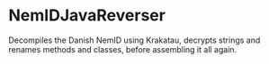 NemIDJavaReverser
=================

Decompiles the Danish NemID using Krakatau, decrypts strings and renames methods and classes, before assembling it all again.
